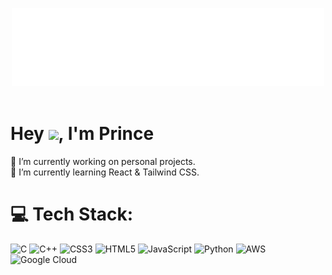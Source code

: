 
<p align="center">
	<img src="imgs/princeL.png" width="500" height ="125">
	<br>
	<br>

# Hey <a href="https://github.com/p-rinceS"><img src="https://media.giphy.com/media/hvRJCLFzcasrR4ia7z/giphy.gif" width="25px"></a>,  I'm Prince
🔭 I’m currently working on personal projects.
<br>🌱 I’m currently learning React & Tailwind CSS.<br>


# 💻 Tech Stack:
![C](https://img.shields.io/badge/c-%2300599C.svg?style=flat-square&logo=c&logoColor=white) ![C++](https://img.shields.io/badge/c++-%2300599C.svg?style=flat-square&logo=c%2B%2B&logoColor=white) ![CSS3](https://img.shields.io/badge/css3-%231572B6.svg?style=flat-square&logo=css3&logoColor=white) ![HTML5](https://img.shields.io/badge/html5-%23E34F26.svg?style=flat-square&logo=html5&logoColor=white) ![JavaScript](https://img.shields.io/badge/javascript-%23323330.svg?style=flat-square&logo=javascript&logoColor=%23F7DF1E) ![Python](https://img.shields.io/badge/python-3670A0?style=flat-square&logo=python&logoColor=ffdd54) ![AWS](https://img.shields.io/badge/AWS-%23FF9900.svg?style=flat-square&logo=amazon-aws&logoColor=white) ![Google Cloud](https://img.shields.io/badge/Google%20Cloud-%234285F4.svg?style=flat-square&logo=google-cloud&logoColor=white)
#

<!-- Proudly created with GPRM ( https://gprm.itsvg.in ) -->
